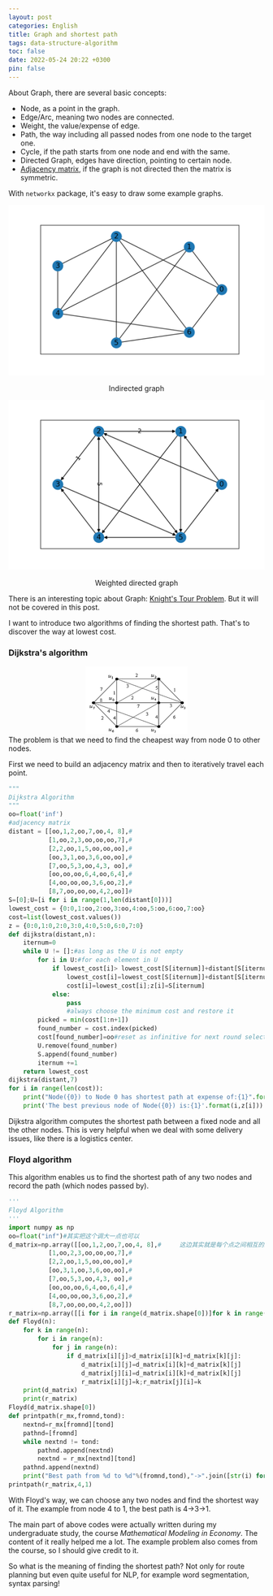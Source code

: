 ```yaml
---
layout: post
categories: English
title: Graph and shortest path
tags: data-structure-algorithm
toc: false
date: 2022-05-24 20:22 +0300
pin: false
---
```

About Graph, there are several basic concepts:  
+ Node, as a point in the graph.
+ Edge/Arc, meaning two nodes are connected.
+ Weight, the value/expense of edge.
+ Path, the way including all passed nodes from one node to the target one.
+ Cycle, if the path starts from one node and end with the same.
+ Directed Graph, edges have direction, pointing to certain node.
+ [Adjacency matrix](https://en.wikipedia.org/wiki/Adjacency_matrix), if the graph is not directed then the matrix is symmetric.

With `networkx` package, it's easy to draw some example graphs.

!["Indirected graph"](https://raw.githubusercontent.com/goodeda/goodeda.github.io/main/assets/post_img/nodigraphnode.png "Indirected graph")<center> Indirected graph </center>  

![Weighted directed graph](https://raw.githubusercontent.com/goodeda/goodeda.github.io/main/assets/post_img/digraphnode.png)<center>Weighted directed graph</center> 

There is an interesting topic about Graph: [Knight's Tour Problem](https://runestone.academy/ns/books/published/pythonds/Graphs/BuildingtheKnightsTourGraph.html). But it will not be covered in this post.

I want to introduce two algorithms of finding the shortest path. That's to discover the way at lowest cost.

### Dijkstra's algorithm
<div align=center><img src="https://raw.githubusercontent.com/goodeda/goodeda.github.io/main/assets/post_img/dijkstra.png" width="200"></div>
The problem is that we need to find the cheapest way from node 0 to other nodes.

First we need to build an adjacency matrix and then to iteratively travel each point.
```python
"""
Dijkstra Algorithm
"""
oo=float('inf')
#adjacency matrix
distant = [[oo,1,2,oo,7,oo,4, 8],#     
           [1,oo,2,3,oo,oo,oo,7],#      
           [2,2,oo,1,5,oo,oo,oo],#     
           [oo,3,1,oo,3,6,oo,oo],#     
           [7,oo,5,3,oo,4,3, oo],#     
           [oo,oo,oo,6,4,oo,6,4],#     
           [4,oo,oo,oo,3,6,oo,2],#     
           [8,7,oo,oo,oo,4,2,oo]]#     
S=[0];U=[i for i in range(1,len(distant[0]))]
lowest_cost = {0:0,1:oo,2:oo,3:oo,4:oo,5:oo,6:oo,7:oo}
cost=list(lowest_cost.values())
z = {0:0,1:0,2:0,3:0,4:0,5:0,6:0,7:0}
def dijkstra(distant,n):
    iternum=0
    while U != []:#as long as the U is not empty
        for i in U:#for each element in U
            if lowest_cost[i]> lowest_cost[S[iternum]]+distant[S[iternum]][i]:#if the cost is lower than two plus together, it'll be recorded as a new lowest cost
                lowest_cost[i]=lowest_cost[S[iternum]]+distant[S[iternum]][i]
                cost[i]=lowest_cost[i];z[i]=S[iternum]
            else:
                pass
                #always choose the minimum cost and restore it
        picked = min(cost[1:n+1])
        found_number = cost.index(picked)
        cost[found_number]=oo#reset as infinitive for next round selection
        U.remove(found_number)
        S.append(found_number)
        iternum +=1
    return lowest_cost
dijkstra(distant,7)
for i in range(len(cost)):
    print("Node({0}) to Node 0 has shortest path at expense of:{1}".format(i,lowest_cost[i]))
    print('The best previous node of Node({0}) is:{1}'.format(i,z[i]))
```
Dijkstra algorithm computes the shortest path between a fixed node and all the other nodes. This is very helpful when we deal with some delivery issues, like there is a logistics center.

### Floyd algorithm
This algorithm enables us to find the shortest path of any two nodes and record the path (which nodes passed by).

```python
'''
Floyd Algorithm
'''
import numpy as np
oo=float("inf")#其实把这个调大一点也可以
d_matrix=np.array([[oo,1,2,oo,7,oo,4, 8],#     这边其实就是每个点之间相互的距离
           [1,oo,2,3,oo,oo,oo,7],#      
           [2,2,oo,1,5,oo,oo,oo],#     
           [oo,3,1,oo,3,6,oo,oo],#     
           [7,oo,5,3,oo,4,3, oo],#     
           [oo,oo,oo,6,4,oo,6,4],#     
           [4,oo,oo,oo,3,6,oo,2],#     
           [8,7,oo,oo,oo,4,2,oo]])
r_matrix=np.array([[i for i in range(d_matrix.shape[0])]for k in range(d_matrix.shape[0])])
def Floyd(n):
    for k in range(n):
        for i in range(n):
            for j in range(n):
                if d_matrix[i][j]>d_matrix[i][k]+d_matrix[k][j]:
                    d_matrix[i][j]=d_matrix[i][k]+d_matrix[k][j]
                    d_matrix[j][i]=d_matrix[i][k]+d_matrix[k][j]
                    r_matrix[i][j]=k;r_matrix[j][i]=k
    print(d_matrix)
    print(r_matrix)
Floyd(d_matrix.shape[0])
def printpath(r_mx,fromnd,tond):
    nextnd=r_mx[fromnd][tond]
    pathnd=[fromnd]
    while nextnd != tond:
        pathnd.append(nextnd)
        nextnd = r_mx[nextnd][tond]
    pathnd.append(nextnd)
    print("Best path from %d to %d"%(fromnd,tond),"->".join([str(i) for i in pathnd]))
printpath(r_matrix,4,1)
```
With Floyd's way, we can choose any two nodes and find the shortest way of it. The example from node 4 to 1, the best path is 4->3->1.

The main part of above codes were actually written during my undergraduate study, the course _Mathematical Modeling in Economy_. The content of it really helped me a lot. The example problem also comes from the course, so I should give credit to it.  
 
So what is the meaning of finding the shortest path? Not only for route planning but even quite useful for NLP, for example word segmentation, syntax parsing! 